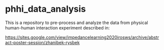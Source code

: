 # phhi_data_analysis
This is a repository to pre-process and analyze the data from physical human-human interaction experiment described in: 

https://sites.google.com/view/impedancelearning2020irosws/archive/abstract-poster-session/zhanibek-rysbek
